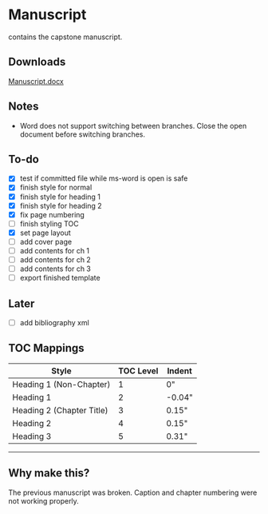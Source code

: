 # Manuscript

contains the capstone manuscript.

## Downloads

[Manuscript.docx](https://github.com/BSIT-Caprock/Manuscript/raw/main/Manuscript.docx)


## Notes

* Word does not support switching between branches. Close the open document before switching branches.

## To-do

- [x] test if committed file while ms-word is open is safe
- [x] finish style for normal
- [x] finish style for heading 1
- [x] finish style for heading 2
- [x] fix page numbering
- [ ] finish styling TOC
- [x] set page layout
- [ ] add cover page
- [ ] add contents for ch 1
- [ ] add contents for ch 2
- [ ] add contents for ch 3
- [ ] export finished template

## Later

- [ ] add bibliography xml


## TOC Mappings


| Style                      | TOC Level | Indent  |
|----------------------------|-----------|---------|
| Heading 1 (Non-Chapter)    | 1         | 0"      |
| Heading 1                  | 2         | -0.04"  |
| Heading 2 (Chapter Title)  | 3         | 0.15"   |
| Heading 2                  | 4         | 0.15"   |
| Heading 3                  | 5         | 0.31"   |

----

## Why make this?

The previous manuscript was broken. Caption and chapter numbering were not working properly.

